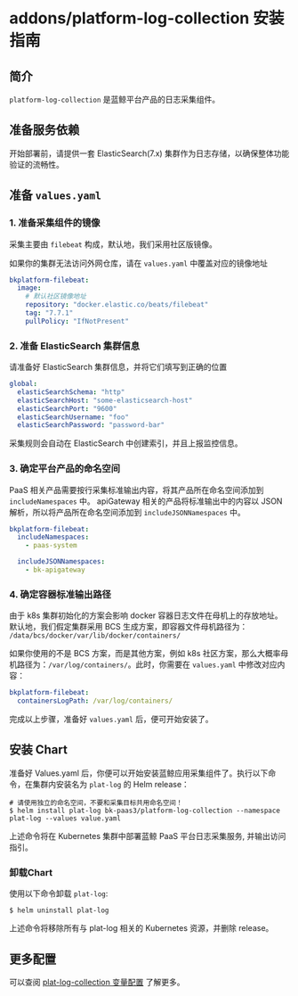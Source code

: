 # addons/platform-log-collection 安装指南

## 简介

`platform-log-collection` 是蓝鲸平台产品的日志采集组件。

## 准备服务依赖

开始部署前，请提供一套 ElasticSearch(7.x) 集群作为日志存储，以确保整体功能验证的流畅性。

## 准备 `values.yaml`

### 1. 准备采集组件的镜像

采集主要由 `filebeat` 构成，默认地，我们采用社区版镜像。

如果你的集群无法访问外网仓库，请在 `values.yaml` 中覆盖对应的镜像地址

```yaml
bkplatform-filebeat:
  image:
    # 默认社区镜像地址
    repository: "docker.elastic.co/beats/filebeat"
    tag: "7.7.1"
    pullPolicy: "IfNotPresent"
```

### 2. 准备 ElasticSearch 集群信息

请准备好 ElasticSearch 集群信息，并将它们填写到正确的位置

```yaml
global:
  elasticSearchSchema: "http"
  elasticSearchHost: "some-elasticsearch-host"
  elasticSearchPort: "9600"
  elasticSearchUsername: "foo"
  elasticSearchPassword: "password-bar"
```

采集规则会自动在 ElasticSearch 中创建索引，并且上报监控信息。

### 3. 确定平台产品的命名空间

PaaS 相关产品需要按行采集标准输出内容，将其产品所在命名空间添加到 `includeNamespaces` 中。
apiGateway 相关的产品将标准输出中的内容以 JSON 解析，所以将产品所在命名空间添加到 `includeJSONNamespaces` 中。

```yaml
bkplatform-filebeat:
  includeNamespaces:
    - paas-system

  includeJSONNamespaces:
    - bk-apigateway
```

### 4. 确定容器标准输出路径

由于 k8s 集群初始化的方案会影响 docker 容器日志文件在母机上的存放地址。
默认地，我们假定集群采用 BCS 生成方案，即容器文件母机路径为： `/data/bcs/docker/var/lib/docker/containers/`

如果你使用的不是 BCS 方案，而是其他方案，例如 k8s 社区方案，那么大概率母机路径为：`/var/log/containers/`。此时，你需要在 `values.yaml` 中修改对应内容：

```yaml
bkplatform-filebeat:
  containersLogPath: /var/log/containers/
```

完成以上步骤，准备好 `values.yaml` 后，便可开始安装了。

## 安装 Chart

准备好 Values.yaml 后，你便可以开始安装蓝鲸应用采集组件了。执行以下命令，在集群内安装名为 `plat-log` 的 Helm release：

```shell
# 请使用独立的命名空间，不要和采集目标共用命名空间！
$ helm install plat-log bk-paas3/platform-log-collection --namespace plat-log --values value.yaml
```

上述命令将在 Kubernetes 集群中部署蓝鲸 PaaS 平台日志采集服务, 并输出访问指引。

### 卸载Chart

使用以下命令卸载 `plat-log`:

```shell
$ helm uninstall plat-log
```

上述命令将移除所有与 plat-log 相关的 Kubernetes 资源，并删除 release。

## 更多配置

可以查阅 [plat-log-collection 变量配置](../addons/platform-log-collection/README.md) 了解更多。
